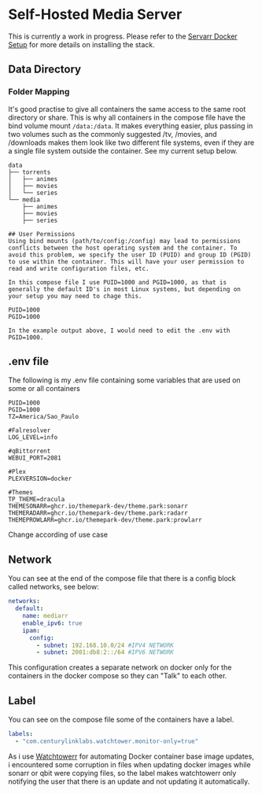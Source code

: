 # Self-Hosted Media Server

This is currently a work in progress. Please refer to the [Servarr Docker Setup](https://wiki.servarr.com/docker-guide) for more details on installing the stack.

## Data Directory

### Folder Mapping

It's good practise to give all containers the same access to the same root directory or share. This is why all containers in the compose file have the bind volume mount ```/data:/data```. It makes everything easier, plus passing in two volumes such as the commonly suggested /tv, /movies, and /downloads makes them look like two different file systems, even if they are a single file system outside the container. See my current setup below.

```text
data
├── torrents
│   ├── animes
│   ├── movies 
│   └── series
└── media
    ├── animes
    ├── movies
    ├── series

## User Permissions
Using bind mounts (path/to/config:/config) may lead to permissions conflicts between the host operating system and the container. To avoid this problem, we specify the user ID (PUID) and group ID (PGID) to use within the container. This will have your user permission to read and write configuration files, etc.

In this compose file I use PUID=1000 and PGID=1000, as that is generally the default ID's in most Linux systems, but depending on your setup you may need to chage this.

PUID=1000
PGID=1000

In the example output above, I would need to edit the .env with PGID=1000.
```

## .env file

The following is my .env file containing some variables that are used on some or all containers

```text
PUID=1000
PGID=1000
TZ=America/Sao_Paulo

#Falresolver
LOG_LEVEL=info

#qBittorrent
WEBUI_PORT=2081

#Plex
PLEXVERSION=docker

#Themes
TP_THEME=dracula
THEMESONARR=ghcr.io/themepark-dev/theme.park:sonarr
THEMERADARR=ghcr.io/themepark-dev/theme.park:radarr
THEMEPROWLARR=ghcr.io/themepark-dev/theme.park:prowlarr
```

Change according of use case

## Network

You can see at the end of the compose file that there is a config block called networks, see below:

```yml
networks:
  default:
    name: mediarr
    enable_ipv6: true
    ipam:
      config:
        - subnet: 192.168.10.0/24 #IPV4 NETWORK
        - subnet: 2001:db8:2::/64 #IPV6 NETWORK
```

This configuration creates a separate network on docker only for the containers in the docker compose so they can "Talk" to each other.

## Label

You can see on the compose file some of the containers have a label.

```yml
labels:
  - "com.centurylinklabs.watchtower.monitor-only=true"
```

As i use [Watchtowerr](https://github.com/containrrr/watchtower) for automating Docker container base image updates, i encountered some corruption in files when updating docker images while sonarr or qbit were copying files, so the label makes watchtowerr only notifying the user that there is an update and not updating it automatically.
